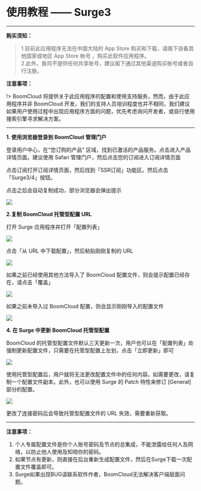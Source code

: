 # 使用教程 —— Surge3

---

**购买须知：**

>1.目前此应用程序无法在中国大陆的 App Store 购买和下载，请阁下自备其他国家或地区 App Store 帐号 ，购买此软件应用程序。  
2.此外，我司不提供任何共享账号，建议阁下通过其他渠道购买帐号或者自行注册。

**注意事项：**  

!> BoomCloud 将提供关于此应用程序的配置和使用支持服务，然而，由于此应用程序并非 BoomCloud 开发，我们的支持人员培训程度也并不相同，我们建议如果用户使用过程中出现应用程序方面的问题，优先考虑询问开发者，或自行使用搜索引擎寻求解决方案。

---

**1. 使用浏览器登录到 BoomCloud 管理门户**

登录用户中心，在"您订购的产品" 区域，找到已激活的产品服务。点击进入产品详情页面。建议使用 Safari 管理门户，然后点击您的订阅进入订阅详情页面

点击订阅打开订阅详情页面，然后找到「SSR订阅」功能区。然后点击「Surge3/4」按钮。

点击之后会自动复制成功，部分浏览器会弹出提示

![](../img/ios/surge34.png)

**2.复制 BoomCloud 托管型配置 URL**

打开 Surge 应用程序并打开「配置列表」

![](../img/ios/surge02.png)

点击「从 URL 中下载配置」，然后粘贴刚刚复制的 URL

![](../img/ios/surge03.png)

如果之前已经使用其他方法导入了 BoomCloud 配置文件，则会提示配置已经存在，请点击「覆盖」

![](../img/ios/surge04.png)

如果之前未导入过 BoomCloud 配置，则会显示刚刚导入的配置文件

![](../img/ios/surge02.png)

**4. 在 Surge 中更新 BoomCloud 托管型配置**

BoomCloud 的托管型配置文件默认三天更新一次，用户也可以在「配置列表」处强制更新配置文件，只需要在托管型配置上左划，点击「立即更新」即可

![](../img/ios/surge05.png)

使用托管型配置后，用户就将无法更改配置文件中的任何内容。如需要更改，请复制一个配置文件副本。此外，也可以使用 Surge 的 Patch 特性来修订 [General] 部分的配置。

![](../img/ios/surge03.png)

更改了连接密码后会导致托管型配置文件的 URL 失效，需要重新获取。

- - - 

**注意事项：**

1. 个人专属配置文件是你个人账号密码及节点的总集成，不能泄露给任何人及网络，以防止他人使用及知晓你的密码。    
2. 如果节点有更新，则直接在后台重新生成配置文件，然后在Surge下载一次配置文件覆盖即可。    
3. Surge如果出现BUG请联系软件作者，BoomCloud无法解决客户端层面问题。    



